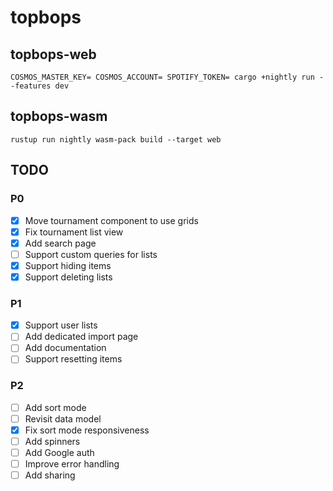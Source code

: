 # topbops
## topbops-web
```
COSMOS_MASTER_KEY= COSMOS_ACCOUNT= SPOTIFY_TOKEN= cargo +nightly run --features dev
```
## topbops-wasm
```
rustup run nightly wasm-pack build --target web
```
## TODO
### P0
- [x] Move tournament component to use grids
- [x] Fix tournament list view
- [x] Add search page
- [ ] Support custom queries for lists
- [x] Support hiding items
- [x] Support deleting lists
### P1
- [x] Support user lists
- [ ] Add dedicated import page
- [ ] Add documentation
- [ ] Support resetting items
### P2
- [ ] Add sort mode
- [ ] Revisit data model
- [x] Fix sort mode responsiveness
- [ ] Add spinners
- [ ] Add Google auth
- [ ] Improve error handling
- [ ] Add sharing
